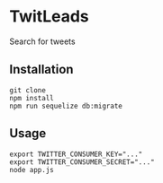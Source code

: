 TwitLeads
==========
Search for tweets

Installation
---------
    git clone
    npm install
    npm run sequelize db:migrate

Usage
---------
    export TWITTER_CONSUMER_KEY="..."
    export TWITTER_CONSUMER_SECRET="..."
    node app.js

